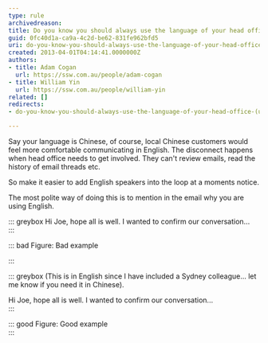 ```yaml
---
type: rule
archivedreason: 
title: Do you know you should always use the language of your head office? (usually English)
guid: 0fc40d1a-ca9a-4c2d-be62-831fe962bfd5
uri: do-you-know-you-should-always-use-the-language-of-your-head-office-usually-english
created: 2013-04-01T04:14:41.0000000Z
authors:
- title: Adam Cogan
  url: https://ssw.com.au/people/adam-cogan
- title: William Yin
  url: https://ssw.com.au/people/william-yin
related: []
redirects:
- do-you-know-you-should-always-use-the-language-of-your-head-office-(usually-english)

---
```


Say your language is Chinese, of course, local Chinese customers would feel more comfortable communicating in English. The disconnect happens when head office needs to get involved. They can't review emails, read the history of email threads etc.

<!--endintro-->

So make it easier to add English speakers into the loop at a moments notice.

The most polite way of doing this is to mention in the email why you are using English.

::: greybox
Hi Joe, hope all is well. I wanted to confirm our conversation...  
:::

::: bad
Figure: Bad example 

:::

::: greybox
(This is in English since I have included a Sydney colleague... let me know if you need it in Chinese).

Hi Joe, hope all is well. I wanted to confirm our conversation...  
:::

::: good
Figure: Good example  
:::
